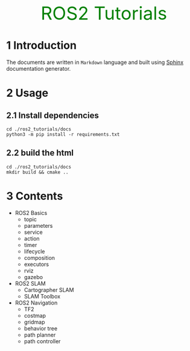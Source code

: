 <center> <font color=green size=10> ROS2 Tutorials</font> </center>

# 1 Introduction

The documents are written in `Markdown` language and built using [Sphinx](https://docs.readthedocs.io/en/stable/intro/getting-started-with-sphinx.html?) documentation generator.

# 2 Usage

## 2.1 Install dependencies

```shell
cd ./ros2_tutorials/docs
python3 -m pip install -r requirements.txt
```

## 2.2 build the html

```shell
cd ./ros2_tutorials/docs
mkdir build && cmake ..
```

# 3 Contents

* ROS2 Basics
  * topic
  * parameters
  * service
  * action
  * timer
  * lifecycle
  * composition
  * executors
  * rviz
  * gazebo
* ROS2 SLAM
  * Cartographer SLAM
  * SLAM Toolbox
* ROS2 Navigation
  * TF2
  * costmap
  * gridmap
  * behavior tree
  * path planner
  * path controller

